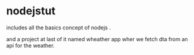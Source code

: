 # nodejstut

includes all the basics concept of nodejs .

and a project at last of it named wheather app wher we fetch dta from an api for the weather.
